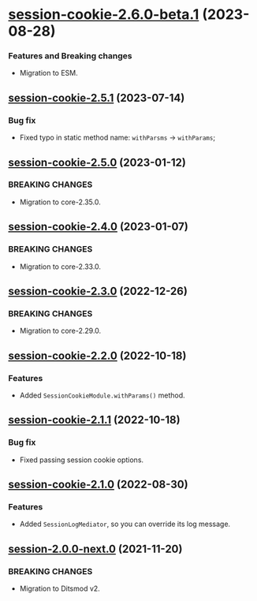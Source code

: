 <a name="session-cookie-2.6.0-beta.1"></a>
# [session-cookie-2.6.0-beta.1](https://github.com/ditsmod/ditsmod/releases/tag/session-cookie-2.6.0-beta.1) (2023-08-28)

### Features and Breaking changes

- Migration to ESM.

<a name="session-cookie-2.5.1"></a>
## [session-cookie-2.5.1](https://github.com/ditsmod/ditsmod/releases/tag/session-cookie-2.5.1) (2023-07-14)

### Bug fix

- Fixed typo in static method name: `withParsms` -> `withParams`;

<a name="session-cookie-2.5.0"></a>
## [session-cookie-2.5.0](https://github.com/ditsmod/ditsmod/releases/tag/session-cookie-2.5.0) (2023-01-12)

### BREAKING CHANGES

- Migration to core-2.35.0.

<a name="session-cookie-2.4.0"></a>
## [session-cookie-2.4.0](https://github.com/ditsmod/ditsmod/releases/tag/session-cookie-2.4.0) (2023-01-07)

### BREAKING CHANGES

- Migration to core-2.33.0.

<a name="session-cookie-2.3.0"></a>
## [session-cookie-2.3.0](https://github.com/ditsmod/ditsmod/releases/tag/session-cookie-2.3.0) (2022-12-26)

### BREAKING CHANGES

- Migration to core-2.29.0.

<a name="session-cookie-2.2.0"></a>
## [session-cookie-2.2.0](https://github.com/ditsmod/ditsmod/releases/tag/session-cookie-2.2.0) (2022-10-18)

### Features

- Added `SessionCookieModule.withParams()` method.

<a name="session-cookie-2.1.1"></a>
## [session-cookie-2.1.1](https://github.com/ditsmod/ditsmod/releases/tag/session-cookie-2.1.1) (2022-10-18)

### Bug fix

- Fixed passing session cookie options.

<a name="session-cookie-2.1.0"></a>
## [session-cookie-2.1.0](https://github.com/ditsmod/ditsmod/releases/tag/session-cookie-2.1.0) (2022-08-30)

### Features

- Added `SessionLogMediator`, so you can override its log message.

<a name="session-2.0.0-next.0"></a>
## [session-2.0.0-next.0](https://github.com/ditsmod/ditsmod/releases/tag/session-2.0.0-next.0) (2021-11-20)

### BREAKING CHANGES

- Migration to Ditsmod v2.

